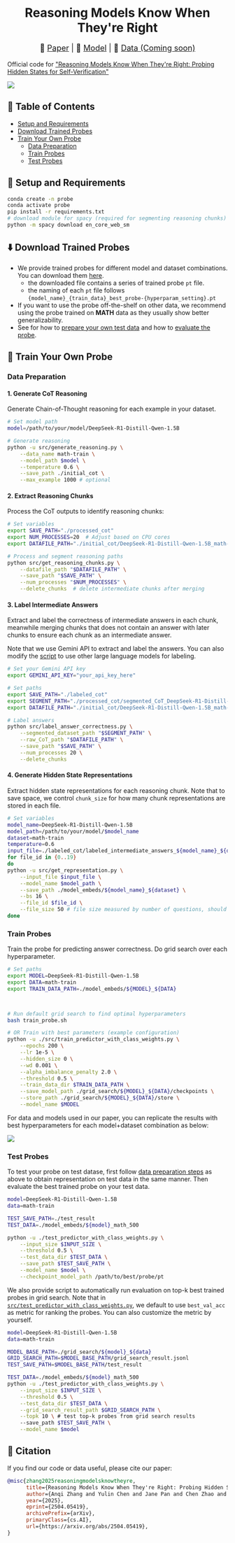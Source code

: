 <h1 align="center">Reasoning Models Know When They're Right</h1>


<div align="center">
  
<p style="font-size: 18px;">
📄 <a href="https://arxiv.org/pdf/2504.05419">Paper</a> |
🔗 <a href="https://drive.usercontent.google.com/download?id=140GPBMca27-hAL5P8phK_jl2O9mReqo8&export=download&authuser=1&confirm=t&uuid=2302ab95-eb89-444e-aeed-8738a2c1d8b2&at=APcmpoyoq2GkpsrhGUK9W6EpyYoO:17446852776">Model</a> |
🤗 <a href="#">Data (Coming soon)</a>
</p>


</div>

Official code for ["Reasoning Models Know When They're Right: Probing Hidden States for Self-Verification"](https://arxiv.org/pdf/2504.05419) 


![](./figures/main.png)

## 🔖 Table of Contents


- [Setup and Requirements](#setup-and-requirements)
- [Download Trained Probes](#download-trained-probes)
- [Train Your Own Probe](#train-your-own-probe)
  - [Data Preparation](#data-preparation) 
  - [Train Probes](#train-probs)
  - [Test Probes](#test-probes)




## 🔧 Setup and Requirements

```bash
conda create -n probe
conda activate probe
pip install -r requirements.txt
# download module for spacy (required for segmenting reasoning chunks)
python -m spacy download en_core_web_sm
```

## ⬇️ Download Trained Probes
- We provide trained probes for different model and dataset combinations. You can download them [here](https://drive.usercontent.google.com/download?id=140GPBMca27-hAL5P8phK_jl2O9mReqo8&export=download&authuser=1&confirm=t&uuid=2302ab95-eb89-444e-aeed-8738a2c1d8b2&at=APcmpoyoq2GkpsrhGUK9W6EpyYoO:17446852776).
    - the downloaded file contains a series of trained probe `pt` file.
    - the naming of each `pt` file follows `{model_name}_{train_data}_best_probe-{hyperparam_setting}.pt`
- If you want to use the probe off-the-shelf on other data, we recommend using the probe trained on **MATH** data as they usually show better generalizability.
- See for how to [prepare your own test data](#data-preparation) and how to [evaluate the probe](#test-probes). 


## 🚀 Train Your Own Probe

### Data Preparation
#### 1. Generate CoT Reasoning
Generate Chain-of-Thought reasoning for each example in your dataset.

```bash
# Set model path
model=/path/to/your/model/DeepSeek-R1-Distill-Qwen-1.5B

# Generate reasoning
python -u src/generate_reasoning.py \
    --data_name math-train \
    --model_path $model \
    --temperature 0.6 \
    --save_path ./initial_cot \
    --max_example 1000 # optional
```

#### 2. Extract Reasoning Chunks
Process the CoT outputs to identify reasoning chunks:

```bash
# Set variables
export SAVE_PATH="./processed_cot"
export NUM_PROCESSES=20  # Adjust based on CPU cores
export DATAFILE_PATH="./initial_cot/DeepSeek-R1-Distill-Qwen-1.5B_math-train_rollout_temperature0.6.jsonl"

# Process and segment reasoning paths
python src/get_reasoning_chunks.py \
    --datafile_path "$DATAFILE_PATH" \
    --save_path "$SAVE_PATH" \
    --num_processes "$NUM_PROCESSES" \
    --delete_chunks  # delete intermediate chunks after merging
```

#### 3. Label Intermediate Answers
Extract and label the correctness of intermediate answers in each chunk, meanwhile merging chunks that does not contain an answer with later chunks to ensure each chunk as an intermediate answer.

Note that we use Gemini API to extract and label the answers. You can also modify the [script](src/label_answer_correctness.py) to use other large language models for labeling.

```bash
# Set your Gemini API key
export GEMINI_API_KEY="your_api_key_here"

# Set paths
export SAVE_PATH="./labeled_cot"
export SEGMENT_PATH="./processed_cot/segmented_CoT_DeepSeek-R1-Distill-Qwen-1.5B_math-train_rollout_temperature0.6_merged.json"
export DATAFILE_PATH="./initial_cot/DeepSeek-R1-Distill-Qwen-1.5B_math-train_rollout_temperature0.6.jsonl"

# Label answers
python src/label_answer_correctness.py \
    --segmented_dataset_path "$SEGMENT_PATH" \
    --raw_CoT_path "$DATAFILE_PATH" \
    --save_path "$SAVE_PATH" \
    --num_processes 20 \
    --delete_chunks
```

#### 4. Generate Hidden State Representations
Extract hidden state representations for each reasoning chunk. Note that to save space, we control `chunk_size` for how many chunk representations are stored in each file.

```bash
# Set variables
model_name=DeepSeek-R1-Distill-Qwen-1.5B
model_path=/path/to/your/model/$model_name
dataset=math-train
temperature=0.6
input_file=./labeled_cot/labeled_intermediate_answers_${model_name}_${dataset}_rollout_temperature${temperature}.jsonl
for file_id in {0..19}
do
python -u src/get_representation.py \
    --input_file $input_file \
    --model_name $model_path \
    --save_path ./model_embeds/${model_name}_${dataset} \
    --bs 16 \
    --file_id $file_id \
    --file_size 50 # file size measured by number of questions, should not be too large because that would affect training data shuffling
done
```
### Train Probes
Train the probe for predicting answer correctness. Do grid search over each hyperparameter.

```bash
# Set paths
export MODEL=DeepSeek-R1-Distill-Qwen-1.5B
export DATA=math-train
export TRAIN_DATA_PATH=./model_embeds/${MODEL}_${DATA}



# Run default grid search to find optimal hyperparameters
bash train_probe.sh

# OR Train with best parameters (example configuration)
python -u ./src/train_predictor_with_class_weights.py \
    --epochs 200 \
    --lr 1e-5 \
    --hidden_size 0 \
    --wd 0.001 \
    --alpha_imbalance_penalty 2.0 \
    --threshold 0.5 \
    --train_data_dir $TRAIN_DATA_PATH \
    --save_model_path ./grid_search/${MODEL}_${DATA}/checkpoints \
    --store_path ./grid_search/${MODEL}_${DATA}/store \
    --model_name $MODEL
```

For data and models used in our paper, you can replicate the results with best hyperparameters for each model+dataset combination as below:

![](./figures/hyperparam.png)

### Test Probes

To test your probe on test datase, first follow [data preparation steps](#data-preparation) as above to obtain representation on test data in the same manner. Then evaluate the best trained probe on your test data.

```bash
model=DeepSeek-R1-Distill-Qwen-1.5B
data=math-train

TEST_SAVE_PATH=./test_result
TEST_DATA=./model_embeds/${model}_math_500

python -u ./test_predictor_with_class_weights.py \
    --input_size $INPUT_SIZE \
    --threshold 0.5 \
    --test_data_dir $TEST_DATA \
    --save_path $TEST_SAVE_PATH \
    --model_name $model \
    --checkpoint_model_path /path/to/best/probe/pt 
```

We also provide script to automatically run evaluation on top-k best trained probes in grid search.
Note that in [`src/test_predictor_with_class_weights.py`](./src/test_predictor_with_class_weights.py), we default to use `best_val_acc` as metric for ranking the probes. You can also customize the metric by yourself.

```bash
model=DeepSeek-R1-Distill-Qwen-1.5B
data=math-train

MODEL_BASE_PATH=./grid_search/${model}_${data}
GRID_SEARCH_PATH=$MODEL_BASE_PATH/grid_search_result.jsonl
TEST_SAVE_PATH=$MODEL_BASE_PATH/test_result

TEST_DATA=./model_embeds/${model}_math_500
python -u ./test_predictor_with_class_weights.py \
    --input_size $INPUT_SIZE \
    --threshold 0.5 \
    --test_data_dir $TEST_DATA \
    --grid_search_result_path $GRID_SEARCH_PATH \
    --topk 10 \ # test top-k probes from grid search results
    --save_path $TEST_SAVE_PATH \
    --model_name $model
```


## 📝 Citation

If you find our code or data useful, please cite our paper:
```bibtex
@misc{zhang2025reasoningmodelsknowtheyre,
      title={Reasoning Models Know When They're Right: Probing Hidden States for Self-Verification}, 
      author={Anqi Zhang and Yulin Chen and Jane Pan and Chen Zhao and Aurojit Panda and Jinyang Li and He He},
      year={2025},
      eprint={2504.05419},
      archivePrefix={arXiv},
      primaryClass={cs.AI},
      url={https://arxiv.org/abs/2504.05419}, 
}
```